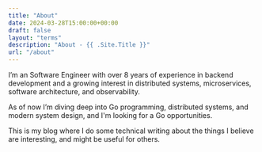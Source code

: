 ```yaml
---
title: "About"
date: 2024-03-28T15:00:00+00:00
draft: false
layout: "terms"
description: "About - {{ .Site.Title }}"
url: "/about"
---
```


I’m an Software Engineer with over 8 years of experience in backend development and a growing interest in distributed systems, microservices, software architecture, and observability.

As of now I’m diving deep into Go programming, distributed systems, and modern system design, and I'm looking for a Go opportunities.

This is my blog where I do some technical writing about the things I believe are interesting, and might be useful for others.